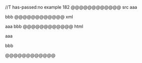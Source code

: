 //T has-passed:no
example 182
@@@@@@@@@@@@ src
aaa


bbb
@@@@@@@@@@@@ xml
<?xml version="1.0" encoding="UTF-8"?>
<!DOCTYPE document SYSTEM "CommonMark.dtd">
<document xmlns="http://commonmark.org/xml/1.0">
  <paragraph>
    <text>aaa</text>
  </paragraph>
  <paragraph>
    <text>bbb</text>
  </paragraph>
</document>
@@@@@@@@@@@@ html
<p>aaa</p>
<p>bbb</p>
@@@@@@@@@@@@
